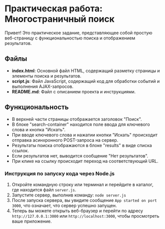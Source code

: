 # Практическая работа: Многостраничный поиск

Привет! Это практическое задание, представляющее собой простую веб-страницу с функциональностью поиска и отображением результатов.

## Файлы

- **index.html**: Основной файл HTML, содержащий разметку страницы и элементы поиска и результатов.
- **script.js**: Файл JavaScript, содержащий код для обработки событий и выполнения AJAX-запросов.
- **README.md**: Файл с описанием проекта и инструкциями.

## Функциональность

- В верхней части страницы отображается заголовок "Поиск".
- В блоке "search-container" находится поле ввода для ключевого слова и кнопка "Искать".
- При вводе ключевого слова и нажатии кнопки "Искать" происходит отправка асинхронного POST-запроса на сервер.
- Результаты поиска отображаются в блоке "results" в виде списка ссылок.
- Если результатов нет, выводится сообщение "Нет результатов".
- При клике на ссылку происходит переход на соответствующий URL.

### Инструкция по запуску кода через Node.js

1. Откройте командную строку или терминал и перейдите в каталог, где находится файл `server.js`.
2. Запустите сервер, выполнив команду: ``` node server.js ```
3. После запуска сервера, вы увидите сообщение `App started on port 3000`, что означает, что сервер успешно запущен.
4. Теперь вы можете открыть веб-браузер и перейти по адресу `http://127.0.0.1:3000` или `http://localhost:3000`, чтобы просмотреть ваше приложение.

